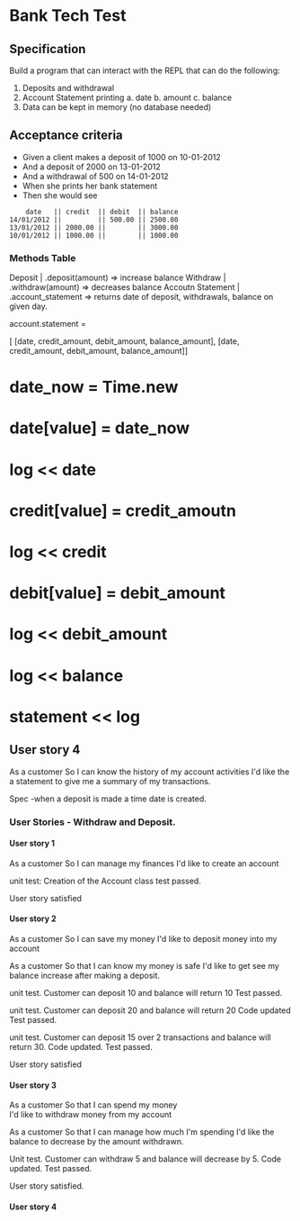 # Bank Tech Test

## Specification

Build a program that can interact with the REPL that can do the following:

1. Deposits and withdrawal
2. Account Statement printing
  a. date 
  b. amount 
  c. balance 
3. Data can be kept in memory (no database needed)

## Acceptance criteria 

- Given a client makes a deposit of 1000 on 10-01-2012
- And a deposit of 2000 on 13-01-2012
- And a withdrawal of 500 on 14-01-2012
- When she prints her bank statement
- Then she would see

```
    date   || credit  || debit  || balance
14/01/2012 ||         || 500.00 || 2500.00
13/01/2012 || 2000.00 ||        || 3000.00
10/01/2012 || 1000.00 ||        || 1000.00
```

### Methods Table 

Deposit           | .deposit(amount) => increase balance
Withdraw          | .withdraw(amount) => decreases balance 
Accoutn Statement | .account_statement => returns date of deposit, withdrawals, balance on given day.

account.statement =

[ [date, credit_amount, debit_amount, balance_amount], [date, credit_amount, debit_amount, balance_amount]]

# date_now = Time.new
# date[value] = date_now
# log << date
# credit[value] = credit_amoutn
# log << credit
# debit[value] = debit_amount
# log << debit_amount
# log << balance 
# statement << log


## User story 4

As a customer
So I can know the history of my account activities 
I'd like the a statement to give me a summary of my transactions.

Spec 
-when a deposit is made a time date is created. 
















### User Stories - Withdraw and Deposit. 

#### User story 1 

As a customer
So I can manage my finances
I'd like to create an account 

  unit test: Creation of the Account class
  test passed. 

  User story satisfied

#### User story 2 

As a customer 
So I can save my money
I'd like to deposit money into my account

As a customer 
So that I can know my money is safe
I'd like to get see my balance increase after making a deposit.

  unit test. Customer can deposit 10 and balance will return 10
  Test passed.

  unit test. Customer can deposit 20 and balance will return 20
  Code updated 
  Test passed. 

  unit test. Customer can deposit 15 over 2 transactions and balance will return 30. 
  Code updated.
  Test passed. 

  User story satisfied 

#### User story 3 

As a customer 
So that I can spend my money                                           
I'd like to withdraw money from my account

As a customer 
So that I can manage how much I'm spending
I'd like the balance to decrease by the amount withdrawn. 

   Unit test. Customer can withdraw 5 and balance will decrease by 5. 
   Code updated.
   Test passed.

   User story satisfied.


 #### User story 4 


